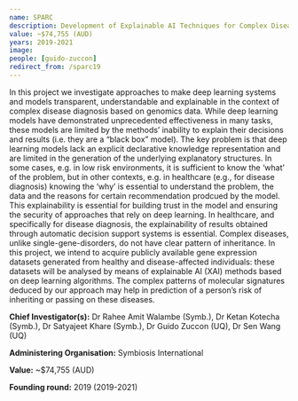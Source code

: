 ```yaml
---
name: SPARC
description: Development of Explainable AI Techniques for Complex Disease Diagnosis using Genomics Data
value: ~$74,755 (AUD)
years: 2019-2021
image: 
people: [guido-zuccon]
redirect_from: /sparc19
---
```


In this project we investigate approaches to make deep learning systems and models transparent, understandable and explainable in the context of complex disease diagnosis based on genomics data. While deep learning models have demonstrated unprecedented effectiveness in many tasks, these models are limited by the methods’ inability to explain their decisions and results (i.e. they are a “black box” model). The key problem is that deep learning models lack an explicit declarative knowledge representation and are limited in the generation of the underlying explanatory structures. In some cases, e.g. in low risk environments, it is sufficient to know the ‘what’ of the problem, but in other contexts, e.g. in healthcare (e.g., for disease diagnosis) knowing the ‘why’ is essential to understand the problem, the data and the reasons for certain recommendation prodcued by the model. This explainability is essential for building trust in the model and ensuring the security of approaches that rely on deep learning. In healthcare, and specifically for disease diagnosis, the explainability of results obtained through automatic decision support systems is essential. Complex diseases, unlike single-gene-disorders, do not have clear pattern of inheritance. In this project, we intend to acquire publicly available gene expression datasets generated from healthy and disease-affected individuals: these datasets will be analysed by means of explainable AI (XAI) methods based on deep learning algorithms. The complex patterns of molecular signatures deduced by our approach may help in prediction of a person’s risk of inheriting or passing on these diseases.

**Chief Investigator(s):** Dr Rahee Amit Walambe (Symb.), Dr Ketan Kotecha (Symb.), Dr Satyajeet Khare (Symb.), Dr Guido Zuccon (UQ), Dr Sen Wang (UQ)

**Administering Organisation:** Symbiosis International

**Value:** ~$74,755 (AUD)

**Founding round:** 2019 (2019-2021)

